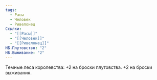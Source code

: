 ```yaml
---
tags:
  - Расы
  - Человек
  - Ривелонец
Ссылки:
  - "[[Расы]]"
  - "[[Человек]]"
  - "[[Ривелонец]]"
НБ.Плутовство: "2"
НБ.Выживание: "2"
---
```

Темные леса королевства:
+2 на броски плутовства.
+2 на броски выживания. 









